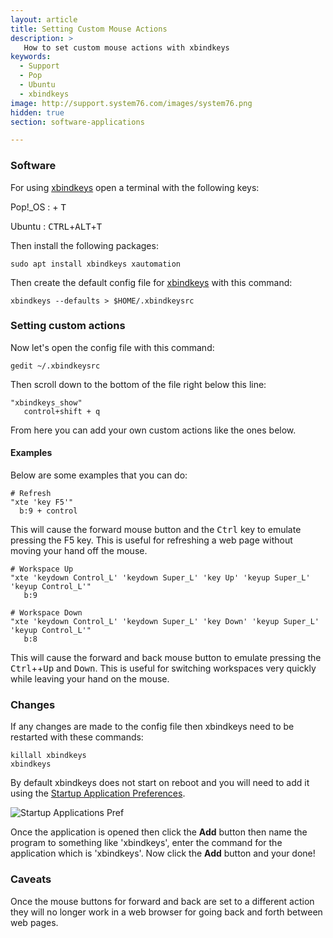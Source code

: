 ```yaml
---
layout: article
title: Setting Custom Mouse Actions
description: >
   How to set custom mouse actions with xbindkeys
keywords:
  - Support
  - Pop
  - Ubuntu
  - xbindkeys
image: http://support.system76.com/images/system76.png
hidden: true
section: software-applications

---
```


### Software

For using <u>xbindkeys</u> open a terminal with the following keys:

Pop!_OS : <kbd><span class="fl-pop-key"></span></kbd> + <kbd>T</kbd>

Ubuntu : <kbd>CTRL</kbd>+<kbd>ALT</kbd>+<kbd>T</kbd>

Then install the following packages:

```
sudo apt install xbindkeys xautomation
```

Then create the default config file for <u>xbindkeys</u> with this command:

```
xbindkeys --defaults > $HOME/.xbindkeysrc
```

### Setting custom actions

Now let's open the config file with this command:

```
gedit ~/.xbindkeysrc
```

Then scroll down to the bottom of the file right below this line:

```
"xbindkeys_show"
   control+shift + q
```

From here you can add your own custom actions like the ones below.

#### Examples

Below are some examples that you can do:

```
# Refresh
"xte 'key F5'"
  b:9 + control
```

This will cause the forward mouse button and the <kbd>Ctrl</kbd> key to emulate pressing the F5 key. This is useful for refreshing a web page without moving your hand off the mouse.

```
# Workspace Up
"xte 'keydown Control_L' 'keydown Super_L' 'key Up' 'keyup Super_L' 'keyup Control_L'"
   b:9

# Workspace Down
"xte 'keydown Control_L' 'keydown Super_L' 'key Down' 'keyup Super_L' 'keyup Control_L'"
   b:8
```

This will cause the forward and back mouse button to emulate pressing the <kbd>Ctrl</kbd>+<kbd><span class="fl-pop-key"></span></kbd>+<kbd>Up</kbd> and <kbd>Down</kbd>. This is useful for switching workspaces very quickly while leaving your hand on the mouse.

### Changes

If any changes are made to the config file then xbindkeys need to be restarted with these commands:

```
killall xbindkeys
xbindkeys
```

By default xbindkeys does not start on reboot and you will need to add it using the <u>Startup Application Preferences</u>. 

![Startup Applications Pref](/images/custom-mouse-buttons/startup-applications-pref.png)

Once the application is opened then click the **Add** button then name the program to something like 'xbindkeys', enter the command for the application which is 'xbindkeys'. Now click the **Add** button and your done!

### Caveats

Once the mouse buttons for forward and back are set to a different action they will no longer work in a web browser for going back and forth between web pages.
